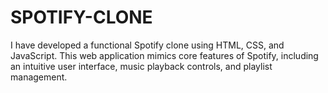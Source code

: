 # SPOTIFY-CLONE
I have developed a functional Spotify clone using HTML, CSS, and JavaScript. This web application mimics core features of Spotify, including an intuitive user interface, music playback controls, and playlist management. 
